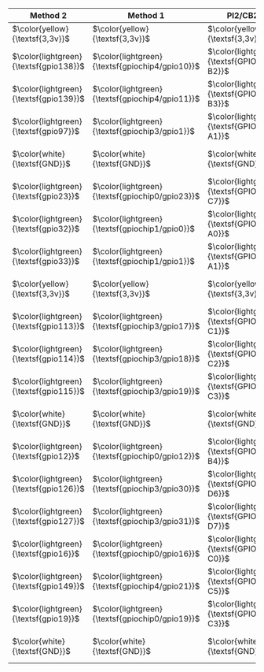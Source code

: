 | Method 2 | Method 1 | PI2/CB2 | PI2/CB2 | Method 1 | Method 2 |
| --- | --- | --- | --- | --- | --- |
| $\color{yellow}{\textsf{3,3v}}$ | $\color{yellow}{\textsf{3,3v}}$ | $\color{yellow}{\textsf{3,3v}}$ | $\color{red}{\textsf{5V}}$ | $\color{red}{\textsf{5V}}$ | $\color{red}{\textsf{5V}}$ |
| $\color{lightgreen}{\textsf{gpio138}}$ | $\color{lightgreen}{\textsf{gpiochip4/gpio10}}$ | $\color{lightgreen}{\textsf{GPIO4-B2}}$ | $\color{red}{\textsf{5V}}$ | $\color{red}{\textsf{5V}}$ | $\color{red}{\textsf{5V}}$ |
| $\color{lightgreen}{\textsf{gpio139}}$ | $\color{lightgreen}{\textsf{gpiochip4/gpio11}}$ | $\color{lightgreen}{\textsf{GPIO4-B3}}$ | $\color{white}{\textsf{GND}}$ | $\color{white}{\textsf{GND}}$ | $\color{white}{\textsf{GND}}$ |
| $\color{lightgreen}{\textsf{gpio97}}$ | $\color{lightgreen}{\textsf{gpiochip3/gpio1}}$ | $\color{lightgreen}{\textsf{GPIO3-A1}}$ | $\color{lightgreen}{\textsf{GPIO0-D1}}$ | $\color{lightgreen}{\textsf{gpio25}}$ | $\color{lightgreen}{\textsf{gpiochip0/gpio25}}$ |
| $\color{white}{\textsf{GND}}$ | $\color{white}{\textsf{GND}}$ | $\color{white}{\textsf{GND}}$ | $\color{lightgreen}{\textsf{GPIO0-D0}}$ | $\color{lightgreen}{\textsf{gpio24}}$ | $\color{lightgreen}{\textsf{gpiochip0/gpio24}}$ |
| $\color{lightgreen}{\textsf{gpio23}}$ | $\color{lightgreen}{\textsf{gpiochip0/gpio23}}$ | $\color{lightgreen}{\textsf{GPIO0-C7}}$ | $\color{lightgreen}{\textsf{GPIO0-B0}}$ | $\color{lightgreen}{\textsf{gpio8}}$ | $\color{lightgreen}{\textsf{gpiochip0/gpio8}}$ |
| $\color{lightgreen}{\textsf{gpio32}}$ | $\color{lightgreen}{\textsf{gpiochip1/gpio0}}$ | $\color{lightgreen}{\textsf{GPIO1-A0}}$ | $\color{white}{\textsf{GND}}$ | $\color{white}{\textsf{GND}}$ | $\color{white}{\textsf{GND}}$ |
| $\color{lightgreen}{\textsf{gpio33}}$ | $\color{lightgreen}{\textsf{gpiochip1/gpio1}}$ | $\color{lightgreen}{\textsf{GPIO1-A1}}$ | $\color{lightgreen}{\textsf{GPIO4-C6}}$ | $\color{lightgreen}{\textsf{gpio150}}$ | $\color{lightgreen}{\textsf{gpiochip4/gpio22}}$ |
| $\color{yellow}{\textsf{3,3v}}$ | $\color{yellow}{\textsf{3,3v}}$ | $\color{yellow}{\textsf{3,3v}}$ | $\color{lightgreen}{\textsf{GPIO4-A3}}$ | $\color{lightgreen}{\textsf{gpio131}}$ | $\color{lightgreen}{\textsf{gpiochip4/gpio3}}$ |
| $\color{lightgreen}{\textsf{gpio113}}$ | $\color{lightgreen}{\textsf{gpiochip3/gpio17}}$ | $\color{lightgreen}{\textsf{GPIO3-C1}}$ | $\color{white}{\textsf{GND}}$ | $\color{white}{\textsf{GND}}$ | $\color{white}{\textsf{GND}}$ |
| $\color{lightgreen}{\textsf{gpio114}}$ | $\color{lightgreen}{\textsf{gpiochip3/gpio18}}$ | $\color{lightgreen}{\textsf{GPIO3-C2}}$ | $\color{lightgreen}{\textsf{GPIO0-C4}}$ | $\color{lightgreen}{\textsf{gpio20}}$ | $\color{lightgreen}{\textsf{gpiochip0/gpio20}}$ |
| $\color{lightgreen}{\textsf{gpio115}}$ | $\color{lightgreen}{\textsf{gpiochip3/gpio19}}$ | $\color{lightgreen}{\textsf{GPIO3-C3}}$ | $\color{lightgreen}{\textsf{GPIO4-A2}}$ | $\color{lightgreen}{\textsf{gpio130}}$ | $\color{lightgreen}{\textsf{gpiochip4/gpio2}}$ |
| $\color{white}{\textsf{GND}}$ | $\color{white}{\textsf{GND}}$ | $\color{white}{\textsf{GND}}$ | $\color{lightgreen}{\textsf{GPIO0-A6}}$ | $\color{lightgreen}{\textsf{gpio6}}$ | $\color{lightgreen}{\textsf{gpiochip0/gpio6}}$ |
| $\color{lightgreen}{\textsf{gpio12}}$ | $\color{lightgreen}{\textsf{gpiochip0/gpio12}}$ | $\color{lightgreen}{\textsf{GPIO0-B4}}$ | $\color{lightblue}{\textsf{GPIO0-B3}}$ | $\color{lightblue}{\textsf{gpio11}}$ | $\color{lightblue}{\textsf{gpiochip0/gpio11}}$ |
| $\color{lightgreen}{\textsf{gpio126}}$ | $\color{lightgreen}{\textsf{gpiochip3/gpio30}}$ | $\color{lightgreen}{\textsf{GPIO3-D6}}$ | $\color{white}{\textsf{GND}}$ | $\color{white}{\textsf{GND}}$ | $\color{white}{\textsf{GND}}$ |
| $\color{lightgreen}{\textsf{gpio127}}$ | $\color{lightgreen}{\textsf{gpiochip3/gpio31}}$ | $\color{lightgreen}{\textsf{GPIO3-D7}}$ | $\color{lightgreen}{\textsf{GPIO0-C1}}$ | $\color{lightgreen}{\textsf{gpio17}}$ | $\color{lightgreen}{\textsf{gpiochip0/gpio17}}$ |
| $\color{lightgreen}{\textsf{gpio16}}$ | $\color{lightgreen}{\textsf{gpiochip0/gpio16}}$ | $\color{lightgreen}{\textsf{GPIO0-C0}}$ | $\color{white}{\textsf{GND}}$ | $\color{white}{\textsf{GND}}$ | $\color{white}{\textsf{GND}}$ |
| $\color{lightgreen}{\textsf{gpio149}}$ | $\color{lightgreen}{\textsf{gpiochip4/gpio21}}$ | $\color{lightgreen}{\textsf{GPIO4-C5}}$ | $\color{lightgreen}{\textsf{GPIO0-A0}}$ | $\color{lightgreen}{\textsf{gpio0}}$ | $\color{lightgreen}{\textsf{gpiochip0/gpio0}}$ |
| $\color{lightgreen}{\textsf{gpio19}}$ | $\color{lightgreen}{\textsf{gpiochip0/gpio19}}$ | $\color{lightgreen}{\textsf{GPIO0-C3}}$ | $\color{lightgreen}{\textsf{GPIO4-C3}}$ | $\color{lightgreen}{\textsf{gpio147}}$ | $\color{lightgreen}{\textsf{gpiochip4/gpio19}}$ |
| $\color{white}{\textsf{GND}}$ | $\color{white}{\textsf{GND}}$ | $\color{white}{\textsf{GND}}$ | $\color{lightgreen}{\textsf{GPIO4-C2}}$ | $\color{lightgreen}{\textsf{gpio146}}$ | $\color{lightgreen}{\textsf{gpiochip4/gpio18}}$ |
